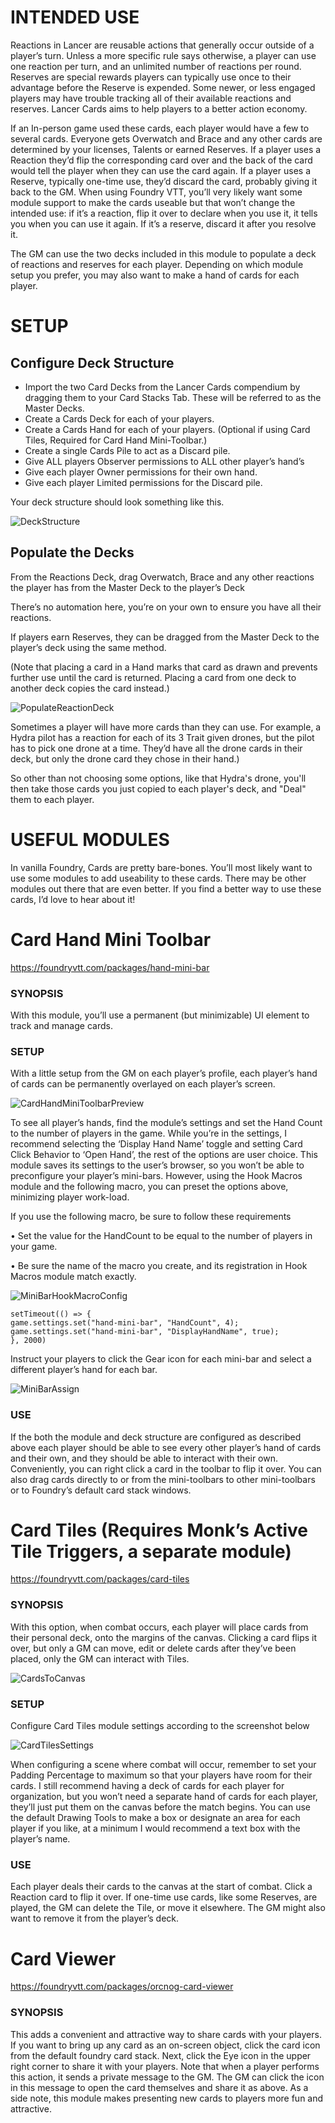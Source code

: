 # INTENDED USE
Reactions in Lancer are reusable actions that generally occur outside of a player’s turn. Unless a more specific rule says otherwise, a player can use one reaction per turn, and an unlimited number of reactions per round. Reserves are special rewards players can typically use once to their advantage before the Reserve is expended.  Some newer, or less engaged players may have trouble tracking all of their available reactions and reserves.  Lancer Cards aims to help players to a better action economy.

If an In-person game used these cards, each player would have a few to several cards.  Everyone gets Overwatch and Brace and any other cards are determined by your licenses, Talents or earned Reserves.  If a player uses a Reaction they’d flip the corresponding card over and the back of the card would tell the player when they can use the card again. If a player uses a Reserve, typically one-time use, they’d discard the card, probably giving it back to the GM.  When using Foundry VTT, you’ll very likely want some module support to make the cards useable but that won’t change the intended use: if it’s a reaction, flip it over to declare when you use it, it tells you when you can use it again.  If it’s a reserve, discard it after you resolve it.

The GM can use the two decks included in this module to populate a deck of reactions and reserves for each player.  Depending on which module setup you prefer, you may also want to make a hand of cards for each player.

# SETUP

## Configure Deck Structure
* Import the two Card Decks from the Lancer Cards compendium by dragging them to your Card Stacks Tab. These will be referred to as the Master Decks.
* Create a Cards Deck for each of your players.
* Create a Cards Hand for each of your players. (Optional if using Card Tiles, Required for Card Hand Mini-Toolbar.)
* Create a single Cards Pile to act as a Discard pile.
* Give ALL players Observer permissions to ALL other player’s hand’s
* Give each player Owner permissions for their own hand.
* Give each player Limited permissions for the Discard pile.

Your deck structure should look something like this.

![DeckStructure](https://github.com/Z3nner/lancer-cards/assets/76132631/16946c88-3b88-4f71-9a0b-c5fe53fba374)

## Populate the Decks
From the Reactions Deck, drag Overwatch, Brace and any other reactions the player has from the Master Deck to the player’s Deck

There’s no automation here, you’re on your own to ensure you have all their reactions.

If players earn Reserves, they can be dragged from the Master Deck to the player’s deck using the same method.

(Note that placing a card in a Hand marks that card as drawn and prevents further use until the card is returned. Placing a card from one deck to another deck copies the card instead.)

![PopulateReactionDeck](https://github.com/Z3nner/lancer-cards/assets/76132631/51ebb399-ccde-4a55-956c-4210dce46e67)

Sometimes a player will have more cards than they can use. For example, a Hydra pilot has a reaction for each of its 3 Trait given drones, but the pilot has to pick one drone at a time. They’d have all the drone cards in their deck, but only the drone card they chose in their hand.)

So other than not choosing some options, like that Hydra's drone, you'll then take those cards you just copied to each player's deck, and "Deal" them to each player.

# USEFUL MODULES
In vanilla Foundry, Cards are pretty bare-bones.  You’ll most likely want to use some modules to add useability to these cards. There may be other modules out there that are even better.  If you find a better way to use these cards, I’d love to hear about it!

# Card Hand Mini Toolbar
https://foundryvtt.com/packages/hand-mini-bar

### SYNOPSIS
With this module, you’ll use a permanent (but minimizable) UI element to track and manage cards.
### SETUP
With a little setup from the GM on each player’s profile, each player’s hand of cards can be permanently overlayed on each player’s screen.

![CardHandMiniToolbarPreview](https://github.com/Z3nner/lancer-cards/assets/76132631/e8f8d73f-9fe6-4858-aa02-1559886b2ab1)

To see all player’s hands, find the module’s settings and set the Hand Count to the number of players in the game. While you’re in the settings, I recommend selecting the ‘Display Hand Name’ toggle and setting Card Click Behavior to ‘Open Hand’, the rest of the options are user choice.
This module saves its settings to the user’s browser, so you won’t be able to preconfigure your player’s mini-bars. However, using the Hook Macros module and the following macro, you can preset the options above, minimizing player work-load.

If you use the following macro, be sure to follow these requirements

• Set the value for the HandCount to be equal to the number of players in your game.

• Be sure the name of the macro you create, and its registration in Hook Macros module match exactly.

![MiniBarHookMacroConfig](https://github.com/Z3nner/lancer-cards/assets/76132631/d9b9ef5f-f9eb-4766-aeab-cb3ea9ebdf12)

```
setTimeout(() => {
game.settings.set("hand-mini-bar", "HandCount", 4);
game.settings.set("hand-mini-bar", "DisplayHandName", true);
}, 2000)
```

Instruct your players to click the Gear icon for each mini-bar and select a different player’s hand for each bar.

![MiniBarAssign](https://github.com/Z3nner/lancer-cards/assets/76132631/f4f99aaf-1212-49dc-8698-e087f9ce9dcf)

### USE
If the both the module and deck structure are configured as described above each player should be able to see every other player’s hand of cards and their own, and they should be able to interact with their own.
Conveniently, you can right click a card in the toolbar to flip it over. You can also drag cards directly to or from the mini-toolbars to other mini-toolbars or to Foundry’s default card stack windows.

# Card Tiles (Requires Monk’s Active Tile Triggers, a separate module)
https://foundryvtt.com/packages/card-tiles
### SYNOPSIS
With this option, when combat occurs, each player will place cards from their personal deck, onto the margins of the canvas. Clicking a card flips it over, but only a GM can move, edit or delete cards after they’ve been placed, only the GM can interact with Tiles.

![CardsToCanvas](https://github.com/Z3nner/lancer-cards/assets/76132631/ac5ad8b4-ae12-4836-b7e7-fad99c4cf06c)

### SETUP
Configure Card Tiles module settings according to the screenshot below

![CardTilesSettings](https://github.com/Z3nner/lancer-cards/assets/76132631/d1286e07-8e32-4499-886d-f83b8cd7eed2)

When configuring a scene where combat will occur, remember to set your Padding Percentage to maximum so that your players have room for their cards. I still recommend having a deck of cards for each player for organization, but you won’t need a separate hand of cards for each player, they’ll just put them on the canvas before the match begins.
You can use the default Drawing Tools to make a box or designate an area for each player if you like, at a minimum I would recommend a text box with the player’s name.
### USE
Each player deals their cards to the canvas at the start of combat. Click a Reaction card to flip it over. If one-time use cards, like some Reserves, are played, the GM can delete the Tile, or move it elsewhere.  The GM might also want to remove it from the player’s deck.

# Card Viewer
https://foundryvtt.com/packages/orcnog-card-viewer
### SYNOPSIS
This adds a convenient and attractive way to share cards with your players.  If you want to bring up any card as an on-screen object, click the card icon from the default foundry card stack. Next, click the Eye icon in the upper right corner to share it with your players.  Note that when a player performs this action, it sends a private message to the GM.  The GM can click the icon in this message to open the card themselves and share it as above.
As a side note, this module makes presenting new cards to players more fun and attractive.
